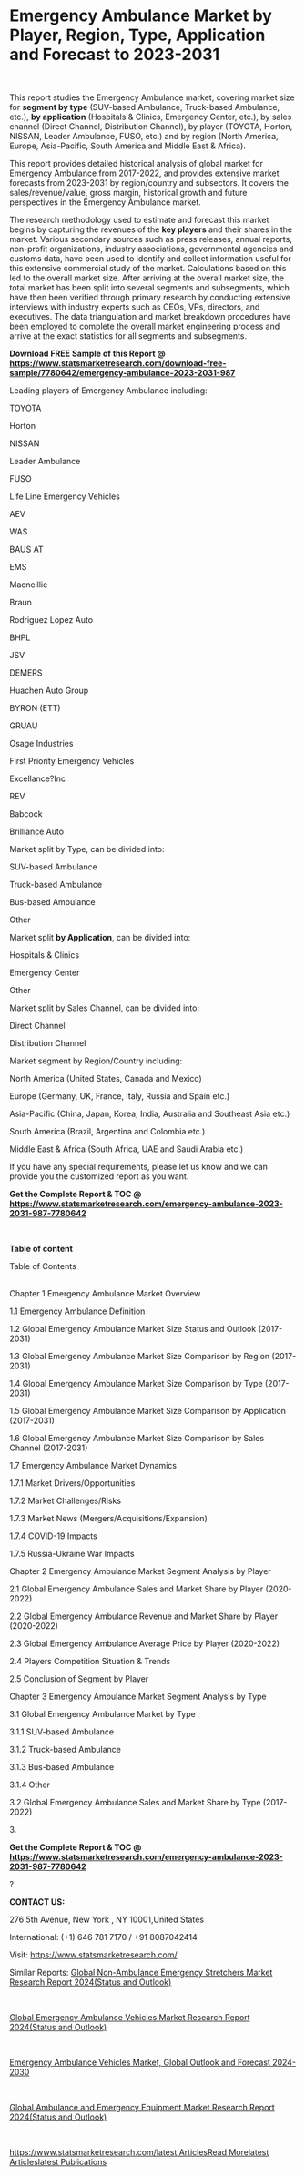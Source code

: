 <h1>Emergency Ambulance Market by Player, Region, Type, Application and Forecast to 2023-2031</h1><br/><p>This report studies the Emergency Ambulance market, covering market size for <strong>segment by type</strong> (SUV-based Ambulance, Truck-based Ambulance, etc.), <strong>by application</strong> (Hospitals & Clinics, Emergency Center, etc.), by sales channel (Direct Channel, Distribution Channel), by player (TOYOTA, Horton, NISSAN, Leader Ambulance, FUSO, etc.) and by region (North America, Europe, Asia-Pacific, South America and Middle East & Africa).</p>
 
 
 
 <p>This report provides detailed historical analysis of global market for Emergency Ambulance from 2017-2022, and provides extensive market forecasts from 2023-2031 by region/country and subsectors. It covers the sales/revenue/value, gross margin, historical growth and future perspectives in the Emergency Ambulance market.</p>
 
 
 
 <p>The research methodology used to estimate and forecast this market begins by capturing the revenues of the <strong>key players</strong> and their shares in the market. Various secondary sources such as press releases, annual reports, non-profit organizations, industry associations, governmental agencies and customs data, have been used to identify and collect information useful for this extensive commercial study of the market. Calculations based on this led to the overall market size. After arriving at the overall market size, the total market has been split into several segments and subsegments, which have then been verified through primary research by conducting extensive interviews with industry experts such as CEOs, VPs, directors, and executives. The data triangulation and market breakdown procedures have been employed to complete the overall market engineering process and arrive at the exact statistics for all segments and subsegments.</p>
 
 
 
 <p><strong>Download FREE Sample of this Report @ <a href="https://www.statsmarketresearch.com/download-free-sample/7780642/emergency-ambulance-2023-2031-987">https://www.statsmarketresearch.com/download-free-sample/7780642/emergency-ambulance-2023-2031-987</a></strong></p>
 
 
 
 <p>Leading players of Emergency Ambulance including:</p>
 
 
 
 <p>TOYOTA</p>
 
 
 
 <p>Horton</p>
 
 
 
 <p>NISSAN</p>
 
 
 
 <p>Leader Ambulance</p>
 
 
 
 <p>FUSO</p>
 
 
 
 <p>Life Line Emergency Vehicles</p>
 
 
 
 <p>AEV</p>
 
 
 
 <p>WAS</p>
 
 
 
 <p>BAUS AT</p>
 
 
 
 <p>EMS</p>
 
 
 
 <p>Macneillie</p>
 
 
 
 <p>Braun</p>
 
 
 
 <p>Rodriguez Lopez Auto</p>
 
 
 
 <p>BHPL</p>
 
 
 
 <p>JSV</p>
 
 
 
 <p>DEMERS</p>
 
 
 
 <p>Huachen Auto Group</p>
 
 
 
 <p>BYRON (ETT)</p>
 
 
 
 <p>GRUAU</p>
 
 
 
 <p>Osage Industries</p>
 
 
 
 <p>First Priority Emergency Vehicles</p>
 
 
 
 <p>Excellance?Inc</p>
 
 
 
 <p>REV</p>
 
 
 
 <p>Babcock</p>
 
 
 
 <p>Brilliance Auto</p>
 
 
 
 <p>Market split by Type, can be divided into:</p>
 
 
 
 <p>SUV-based Ambulance</p>
 
 
 
 <p>Truck-based Ambulance</p>
 
 
 
 <p>Bus-based Ambulance</p>
 
 
 
 <p>Other</p>
 
 
 
 <p>Market split <strong>by Application</strong>, can be divided into:</p>
 
 
 
 <p>Hospitals & Clinics</p>
 
 
 
 <p>Emergency Center</p>
 
 
 
 <p>Other</p>
 
 
 
 <p>Market split by Sales Channel, can be divided into:</p>
 
 
 
 <p>Direct Channel</p>
 
 
 
 <p>Distribution Channel</p>
 
 
 
 <p>Market segment by Region/Country including:</p>
 
 
 
 <p>North America (United States, Canada and Mexico)</p>
 
 
 
 <p>Europe (Germany, UK, France, Italy, Russia and Spain etc.)</p>
 
 
 
 <p>Asia-Pacific (China, Japan, Korea, India, Australia and Southeast Asia etc.)</p>
 
 
 
 <p>South America (Brazil, Argentina and Colombia etc.)</p>
 
 
 
 <p>Middle East & Africa (South Africa, UAE and Saudi Arabia etc.)</p>
 
 
 
 <p>If you have any special requirements, please let us know and we can provide you the customized report as you want.</p>
 
 
 
 <div><b>Get the Complete Report & TOC @ <a href="https://www.statsmarketresearch.com/emergency-ambulance-2023-2031-987-7780642">https://www.statsmarketresearch.com/emergency-ambulance-2023-2031-987-7780642</a></b></div>
 
 
 
 <p><br />
 
 <b>Table of content</b></p>
 
 
 
 <p>Table of Contents<br />
 
 <br />
 
 Chapter 1 Emergency Ambulance Market Overview<br />
 
 1.1 Emergency Ambulance Definition<br />
 
 1.2 Global Emergency Ambulance Market Size Status and Outlook (2017-2031)<br />
 
 1.3 Global Emergency Ambulance Market Size Comparison by Region (2017-2031)<br />
 
 1.4 Global Emergency Ambulance Market Size Comparison by Type (2017-2031)<br />
 
 1.5 Global Emergency Ambulance Market Size Comparison by Application (2017-2031)<br />
 
 1.6 Global Emergency Ambulance Market Size Comparison by Sales Channel (2017-2031)<br />
 
 1.7 Emergency Ambulance Market Dynamics<br />
 
 1.7.1 Market Drivers/Opportunities<br />
 
 1.7.2 Market Challenges/Risks<br />
 
 1.7.3 Market News (Mergers/Acquisitions/Expansion)<br />
 
 1.7.4 COVID-19 Impacts<br />
 
 1.7.5 Russia-Ukraine War Impacts<br />
 
 Chapter 2 Emergency Ambulance Market Segment Analysis by Player<br />
 
 2.1 Global Emergency Ambulance Sales and Market Share by Player (2020-2022)<br />
 
 2.2 Global Emergency Ambulance Revenue and Market Share by Player (2020-2022)<br />
 
 2.3 Global Emergency Ambulance Average Price by Player (2020-2022)<br />
 
 2.4 Players Competition Situation & Trends<br />
 
 2.5 Conclusion of Segment by Player<br />
 
 Chapter 3 Emergency Ambulance Market Segment Analysis by Type<br />
 
 3.1 Global Emergency Ambulance Market by Type<br />
 
 3.1.1 SUV-based Ambulance<br />
 
 3.1.2 Truck-based Ambulance<br />
 
 3.1.3 Bus-based Ambulance<br />
 
 3.1.4 Other<br />
 
 3.2 Global Emergency Ambulance Sales and Market Share by Type (2017-2022)<br />
 
 3.</p>
 
 
 
 <div><b>Get the Complete Report & TOC @ <a href="https://www.statsmarketresearch.com/emergency-ambulance-2023-2031-987-7780642">https://www.statsmarketresearch.com/emergency-ambulance-2023-2031-987-7780642</a></b></div>
 
 
 
 <p>? </p>
 
 
 
 <p><b>CONTACT US:</b><br />
 
 276 5th Avenue, New York , NY 10001,United States<br />
 
 International: (+1) 646 781 7170 / +91 8087042414<br />
 
 Visit: <a href="https://www.statsmarketresearch.com/">https://www.statsmarketresearch.com/</a><br />
 
 Similar Reports: <a href="https://www.statsmarketresearch.com/emergency-ambulance-2023-2031-987-7780642">Global Non-Ambulance Emergency Stretchers Market Research Report 2024(Status and Outlook)</a><br />
 
 <br />
 
 <a href="https://www.statsmarketresearch.com/emergency-ambulance-2023-2031-987-7780642">Global Emergency Ambulance Vehicles Market Research Report 2024(Status and Outlook)</a><br />
 
 <br />
 
 <a href="https://www.statsmarketresearch.com/emergency-ambulance-2023-2031-987-7780642">Emergency Ambulance Vehicles Market, Global Outlook and Forecast 2024-2030</a><br />
 
 <br />
 
 <a href="https://www.statsmarketresearch.com/emergency-ambulance-2023-2031-987-7780642">Global Ambulance and Emergency Equipment Market Research Report 2024(Status and Outlook)</a><br />
 
 <br />
 
 <a href="https://gyeongbokgung.com">https://www.statsmarketresearch.com/</a><a href="https://hallyeomaritime.com">latest Articles</a><a href="https://jingwansa.com">Read More</a><a href="https://nguoiviet.jp/">latest Articles</a><a href="https://www.intelmarketresearch.com/">latest Publications</a></p>